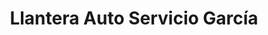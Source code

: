 ---
title: "Llantera Auto Servicio García"
url: /phoenix/llantera-auto-servicio-garcia/
shop: car repair
---